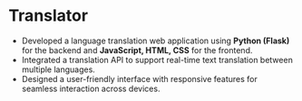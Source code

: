 # Translator



- Developed a language translation web application using **Python (Flask)** for the backend and **JavaScript, HTML, CSS** for the frontend.  
- Integrated a translation API to support real-time text translation between multiple languages.  
- Designed a user-friendly interface with responsive features for seamless interaction across devices.  

